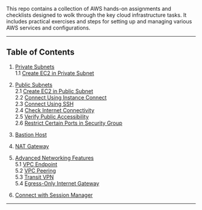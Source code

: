 
This repo contains a collection of AWS hands-on assignments and checklists designed to wolk through the key cloud infrastructure tasks. It includes practical exercises and steps for setting up and managing various AWS services and configurations.

----

## Table of Contents

1. [Private Subnets](./1-aws-vpc-hands-on#private-subnets)  
   1.1 [Create EC2 in Private Subnet](./1-aws-vpc-hands-on#create-ec2-in-private-subnet)

2. [Public Subnets](./1-aws-vpc-hands-on#public-subnets)  
   2.1 [Create EC2 in Public Subnet](./1-aws-vpc-hands-on#create-ec2-in-public-subnet)  
   2.2 [Connect Using Instance Connect](./1-aws-vpc-hands-on#connect-using-instance-connect)  
   2.3 [Connect Using SSH](./1-aws-vpc-hands-on#connect-using-ssh)  
   2.4 [Check Internet Connectivity](./1-aws-vpc-hands-on#check-internet-connectivity)  
   2.5 [Verify Public Accessibility](./1-aws-vpc-hands-on#verify-public-accessibility)  
   2.6 [Restrict Certain Ports in Security Group](./1-aws-vpc-hands-on#restrict-certain-ports-in-security-group)

3. [Bastion Host](./1-aws-vpc-hands-on#bastion-host)

4. [NAT Gateway](./1-aws-vpc-hands-on#nat-gateway)

5. [Advanced Networking Features](./1-aws-vpc-hands-on#advanced-networking-features)  
   5.1 [VPC Endpoint](./1-aws-vpc-hands-on#vpc-endpoint)  
   5.2 [VPC Peering](./1-aws-vpc-hands-on#vpc-peering)  
   5.3 [Transit VPN](./1-aws-vpc-hands-on#transit-vpn)  
   5.4 [Egress-Only Internet Gateway](./1-aws-vpc-hands-on#egress-only-internet-gateway)

6. [Connect with Session Manager](./1-aws-vpc-hands-on#connect-with-session-manager)

---